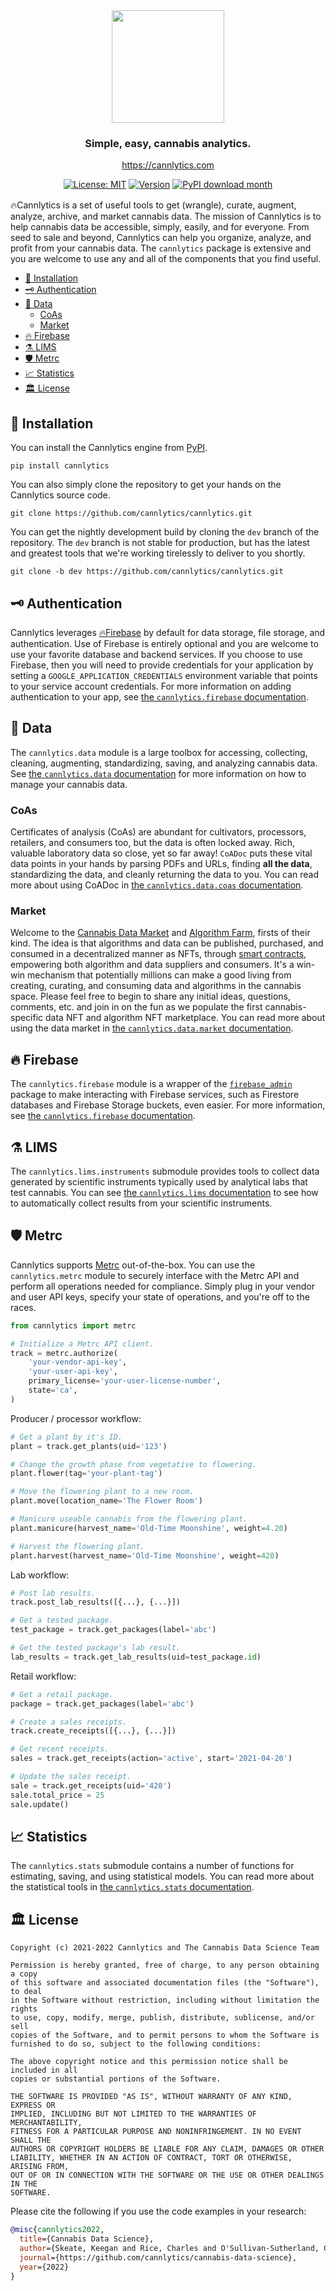<div align="center" style="text-align:center; margin-top:1rem; margin-bottom: 1rem;">
  <img style="height:180px" alt="" src="https://firebasestorage.googleapis.com/v0/b/cannlytics.appspot.com/o/public%2Fimages%2Flogos%2Fcannlytics-engine-logo.png?alt=media&token=85e11a96-ac74-479d-a69b-e61a3a47b4d2">
  <div style="margin-top:0.5rem;">
    <h3>Simple, easy, cannabis analytics.</h3>
  </div>

<https://cannlytics.com>

[![License: MIT](https://img.shields.io/badge/License-MIT-orange.svg)](https://opensource.org/licenses/MIT)
[![Version](https://img.shields.io/pypi/v/cannlytics.svg)](https://pypi.org/project/cannlytics)
[![PyPI download month](https://img.shields.io/pypi/dm/cannlytics.svg?color=orange)](https://pypi.python.org/pypi/cannlytics/)

</div>

🔥Cannlytics is a set of useful tools to get (wrangle), curate, augment, analyze, archive, and market cannabis data. The mission of Cannlytics is to help cannabis data be accessible, simply, easily, and for everyone. From seed to sale and beyond, Cannlytics can help you organize, analyze, and profit from your cannabis data. The `cannlytics` package is extensive and you are welcome to use any and all of the components that you find useful.

- [🚀 Installation](#installation)
- [🗝️ Authentication](#auth)
- [📡 Data](#data)
  - [CoAs](#coas)
  - [Market](#market)
- [🔥 Firebase](#firebase)
- [⚗️ LIMS](#lims)
- [🛡️ Metrc](#metrc)
- [📈 Statistics](#stats)
- [🏛️ License](#license)

## 🚀 Installation <a name="installation"></a>

You can install the Cannlytics engine from [PyPI](https://pypi.org/project/cannlytics/).

```shell
pip install cannlytics
```

You can also simply clone the repository to get your hands on the Cannlytics source code.

```shell
git clone https://github.com/cannlytics/cannlytics.git
```

You can get the nightly development build by cloning the `dev` branch of the repository. The `dev` branch is not stable for production, but has the latest and greatest tools that we're working tirelessly to deliver to you shortly.

```shell
git clone -b dev https://github.com/cannlytics/cannlytics.git
```

## 🗝️ Authentication <a name="auth"></a>

Cannlytics leverages [🔥Firebase](https://console.firebase.google.com/) by default for data storage, file storage, and authentication. Use of Firebase is entirely optional and you are welcome to use your favorite database and backend services. If you choose to use Firebase, then you will need to provide credentials for your application by setting a `GOOGLE_APPLICATION_CREDENTIALS` environment variable that points to your service account credentials. For more information on adding authentication to your app, see [the `cannlytics.firebase` documentation](https://github.com/cannlytics/cannlytics/tree/main/cannlytics/firebase).

## 📡 Data <a name="data"></a>

The `cannlytics.data` module is a large toolbox for accessing, collecting, cleaning, augmenting, standardizing, saving, and analyzing cannabis data. See [the `cannlytics.data` documentation](https://github.com/cannlytics/cannlytics/tree/main/cannlytics/data) for more information on how to manage your cannabis data.

### CoAs <a name="coas"></a>

Certificates of analysis (CoAs) are abundant for cultivators, processors, retailers, and consumers too, but the data is often locked away. Rich, valuable laboratory data so close, yet so far away! `CoADoc` puts these vital data points in your hands by parsing PDFs and URLs, finding **all the data**, standardizing the data, and cleanly returning the data to you. You can read more about using CoADoc in [the `cannlytics.data.coas` documentation](https://github.com/cannlytics/cannlytics/tree/main/cannlytics/data/coas).

### Market <a name="market"></a>

Welcome to the [Cannabis Data Market](https://cannabisdatamarket.com) and [Algorithm Farm](https://algorithmfarm.com), firsts of their kind. The idea is that algorithms and data can be published, purchased, and consumed in a decentralized manner as NFTs, through [smart contracts](https://en.wikipedia.org/wiki/Smart_contract), empowering both algorithm and data suppliers and consumers. It's a win-win mechanism that potentially millions can make a good living from creating, curating, and consuming data and algorithms in the cannabis space. Please feel free to begin to share any initial ideas, questions, comments, etc. and join in on the fun as we populate the first cannabis-specific data NFT and algorithm NFT marketplace. You can read more about using the data market in [the `cannlytics.data.market` documentation](https://github.com/cannlytics/cannlytics/tree/main/cannlytics/data/market).

## 🔥 Firebase <a name="firebase"></a>

The `cannlytics.firebase` module is a wrapper of the [`firebase_admin`](https://pypi.org/project/firebase-admin/) package to make interacting with Firebase services, such as Firestore databases and Firebase Storage buckets, even easier. For more information, see [the `cannlytics.firebase` documentation](https://github.com/cannlytics/cannlytics/tree/main/cannlytics/firebase).

## ⚗️ LIMS <a name="lims"></a>

The `cannlytics.lims.instruments` submodule provides tools to collect data generated by scientific instruments typically used by analytical labs that test cannabis. You can see [the `cannlytics.lims` documentation](https://github.com/cannlytics/cannlytics/tree/main/cannlytics/lims) to see how to automatically collect results from your scientific instruments.

## 🛡️ Metrc <a name="metrc"></a>

Cannlytics supports [Metrc](https://metrc.com) out-of-the-box. You can use the `cannlytics.metrc` module to securely interface with the Metrc API and perform all operations needed for compliance. Simply plug in your vendor and user API keys, specify your state of operations, and you're off to the races.

```py
from cannlytics import metrc

# Initialize a Metrc API client.
track = metrc.authorize(
    'your-vendor-api-key',
    'your-user-api-key',
    primary_license='your-user-license-number',
    state='ca',
)
```

Producer / processor workflow:

```py
# Get a plant by it's ID.
plant = track.get_plants(uid='123')

# Change the growth phase from vegetative to flowering.
plant.flower(tag='your-plant-tag')

# Move the flowering plant to a new room.
plant.move(location_name='The Flower Room')

# Manicure useable cannabis from the flowering plant.
plant.manicure(harvest_name='Old-Time Moonshine', weight=4.20)

# Harvest the flowering plant.
plant.harvest(harvest_name='Old-Time Moonshine', weight=420)
```

Lab workflow:

```py
# Post lab results.
track.post_lab_results([{...}, {...}])

# Get a tested package.
test_package = track.get_packages(label='abc')

# Get the tested package's lab result.
lab_results = track.get_lab_results(uid=test_package.id)
```

Retail workflow:

```py
# Get a retail package.
package = track.get_packages(label='abc')

# Create a sales receipts.
track.create_receipts([{...}, {...}])

# Get recent receipts.
sales = track.get_receipts(action='active', start='2021-04-20')

# Update the sales receipt.
sale = track.get_receipts(uid='420')
sale.total_price = 25
sale.update()
```

## 📈 Statistics <a name="stats"></a>

The `cannlytics.stats` submodule contains a number of functions for estimating, saving, and using statistical models. You can read more about the statistical tools in [the `cannlytics.stats` documentation](https://github.com/cannlytics/cannlytics/tree/main/cannlytics/data/coas).

## 🏛️ License <a name="license"></a>

```
Copyright (c) 2021-2022 Cannlytics and The Cannabis Data Science Team

Permission is hereby granted, free of charge, to any person obtaining a copy
of this software and associated documentation files (the "Software"), to deal
in the Software without restriction, including without limitation the rights
to use, copy, modify, merge, publish, distribute, sublicense, and/or sell
copies of the Software, and to permit persons to whom the Software is
furnished to do so, subject to the following conditions:

The above copyright notice and this permission notice shall be included in all
copies or substantial portions of the Software.

THE SOFTWARE IS PROVIDED "AS IS", WITHOUT WARRANTY OF ANY KIND, EXPRESS OR
IMPLIED, INCLUDING BUT NOT LIMITED TO THE WARRANTIES OF MERCHANTABILITY,
FITNESS FOR A PARTICULAR PURPOSE AND NONINFRINGEMENT. IN NO EVENT SHALL THE
AUTHORS OR COPYRIGHT HOLDERS BE LIABLE FOR ANY CLAIM, DAMAGES OR OTHER
LIABILITY, WHETHER IN AN ACTION OF CONTRACT, TORT OR OTHERWISE, ARISING FROM,
OUT OF OR IN CONNECTION WITH THE SOFTWARE OR THE USE OR OTHER DEALINGS IN THE
SOFTWARE.
```

Please cite the following if you use the code examples in your research:

```bibtex
@misc{cannlytics2022,
  title={Cannabis Data Science},
  author={Skeate, Keegan and Rice, Charles and O'Sullivan-Sutherland, Candace},
  journal={https://github.com/cannlytics/cannabis-data-science},
  year={2022}
}
```
